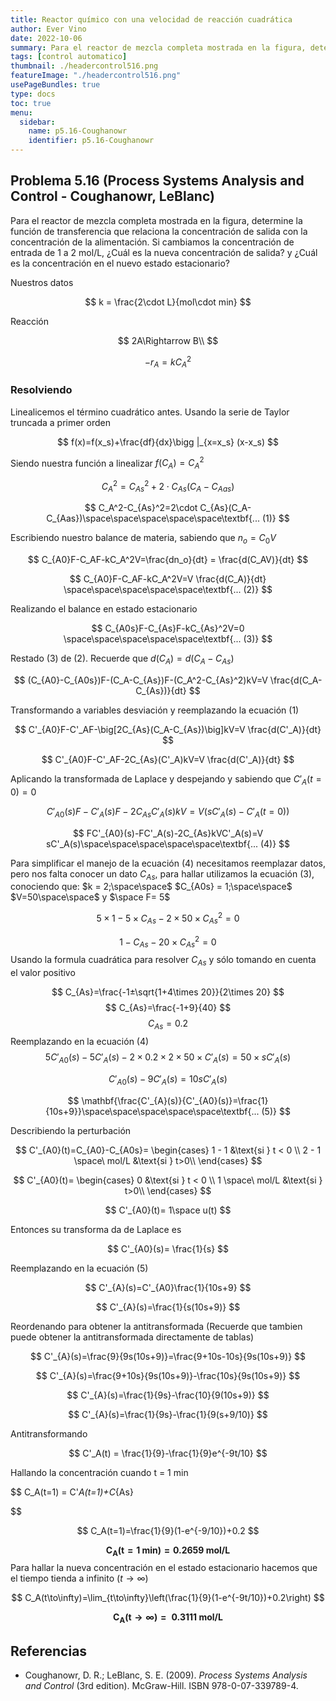 ```yaml
---
title: Reactor químico con una velocidad de reacción cuadrática
author: Ever Vino
date: 2022-10-06
summary: Para el reactor de mezcla completa mostrada en la figura, determine la función de transferencia que relaciona la concentración de salida con la concentración de la alimentación. Si cambiamos la concentración de entrada de 1 a 2 mol/L, ¿Cuál es la nueva concentración de salida? y ¿Cuál es la concentración en el nuevo estado estacionario?
tags: [control automatico]
thumbnail: ./headercontrol516.png
featureImage: "./headercontrol516.png"
usePageBundles: true
type: docs
toc: true
menu:
  sidebar:
    name: p5.16-Coughanowr
    identifier: p5.16-Coughanowr
---
```

## Problema 5.16 (Process Systems Analysis and Control - Coughanowr, LeBlanc)

Para el reactor de mezcla completa mostrada en la figura, determine la función de transferencia que relaciona la concentración de salida con la concentración de la alimentación. Si cambiamos la concentración de entrada de 1 a 2 mol/L, ¿Cuál es la nueva concentración de salida? y ¿Cuál es la concentración en el nuevo estado estacionario?

Nuestros datos

$$
k = \frac{2\cdot L}{mol\cdot min}
$$

Reacción

$$
2A\Rightarrow B\\
$$

$$
-r_A=kC_A^2
$$

### Resolviendo

Linealicemos el término cuadrático antes. Usando la serie de Taylor truncada a primer orden

$$
f(x)=f(x_s)+\frac{df}{dx}\bigg |_{x=x_s} (x-x_s)
$$

Siendo nuestra función a linealizar $f(C_{A})=C_A^2$

$$
C_A^2=C_{As}^2+2\cdot C_{As}(C_A-C_{Aas})
$$

$$
C_A^2-C_{As}^2=2\cdot C_{As}(C_A-C_{Aas})\space\space\space\space\space\textbf{... (1)}
$$

Escribiendo nuestro balance de materia, sabiendo que $n_o = C_0V$

$$
C_{A0}F-C_AF-kC_A^2V=\frac{dn_o}{dt} = \frac{d(C_AV)}{dt}
$$

$$
C_{A0}F-C_AF-kC_A^2V=V \frac{d(C_A)}{dt} \space\space\space\space\space\textbf{... (2)}
$$

Realizando el balance en estado estacionario

$$
C_{A0s}F-C_{As}F-kC_{As}^2V=0 \space\space\space\space\space\textbf{... (3)}
$$

Restado (3) de (2). Recuerde que $d(C_A)=d(C_A-C_{As})$

$$
(C_{A0}-C_{A0s})F-(C_A-C_{As})F-(C_A^2-C_{As}^2)kV=V \frac{d(C_A-C_{As})}{dt}
$$

Transformando a variables desviación y reemplazando la ecuación (1)

$$
C'_{A0}F-C'_AF-\big[2C_{As}(C_A-C_{As})\big]kV=V \frac{d(C'_A)}{dt}
$$

$$
C'_{A0}F-C'_AF-2C_{As}(C'_A)kV=V \frac{d(C'_A)}{dt}
$$

Aplicando la transformada de Laplace y despejando y sabiendo que $C'_A(t=0) = 0$

$$
C'_{A0}(s)F-C'_A(s)F-2C_{As}C'_A(s)kV=V (sC'_A(s)-C'_A(t=0))
$$

$$
FC'_{A0}(s)-FC'_A(s)-2C_{As}kVC'_A(s)=V sC'_A(s)\space\space\space\space\space\textbf{... (4)}
$$

Para simplificar el manejo de la ecuación (4) necesitamos reemplazar datos, pero nos falta conocer un dato $C_{As}$, para hallar utilizamos la ecuación (3), conociendo que: $k = 2;\space\space$ $C_{A0s} = 1;\space\space$ $V=50\space\space$ y $\space F= 5$

$$
5\times 1-5\times C_{As}-2\times 50\times C_{As}^2=0
$$

$$
1-C_{As}-20\times C_{As}^2=0
$$
Usando la formula cuadrática para resolver $C_{As}$ y sólo tomando en cuenta el valor positivo

$$
C_{As}=\frac{-1±\sqrt{1+4\times 20}}{2\times 20}
$$
$$
C_{As}=\frac{-1+9}{40}
$$
$$
C_{As}=0.2
$$
Reemplazando en la ecuación (4)
$$
5C'_{A0}(s)-5C'_A(s)-2\times 0.2\times 2\times 50\times C'_A(s)=50\times sC'_A(s)
$$

$$
C'_{A0}(s)-9C'_A(s)=10 sC'_A(s)
$$

$$
\mathbf{\frac{C'_{A}(s)}{C'_{A0}(s)}=\frac{1}{10s+9}}\space\space\space\space\space\textbf{... (5)}
$$

Describiendo la perturbación

$$
C'_{A0}(t)=C_{A0}-C_{A0s}=
\begin{cases}
   1 - 1 &\text{si } t < 0 \\
   2 - 1 \space\ mol/L &\text{si } t>0\\
\end{cases}
$$

$$
C'_{A0}(t)=
\begin{cases}
   0 &\text{si } t < 0 \\
   1 \space\ mol/L &\text{si } t>0\\
\end{cases}
$$

$$
C'_{A0}(t)= 1\space u(t)
$$

Entonces su transforma da de Laplace es

$$
C'_{A0}(s)= \frac{1}{s}
$$

Reemplazando en la ecuación (5)

$$
C'_{A}(s)=C'_{A0}\frac{1}{10s+9}
$$

$$
C'_{A}(s)=\frac{1}{s(10s+9)}
$$

Reordenando para obtener la antitransformada (Recuerde que tambien puede obtener la antitransformada directamente de tablas)

$$
C'_{A}(s)=\frac{9}{9s(10s+9)}=\frac{9+10s-10s}{9s(10s+9)}
$$

$$
C'_{A}(s)=\frac{9+10s}{9s(10s+9)}-\frac{10s}{9s(10s+9)}
$$

$$
C'_{A}(s)=\frac{1}{9s}-\frac{10}{9(10s+9)}
$$

$$
C'_{A}(s)=\frac{1}{9s}-\frac{1}{9(s+9/10)}
$$

Antitransformando

$$
C'_A(t) = \frac{1}{9}-\frac{1}{9}e^{-9t/10}
$$

Hallando la concentración cuando t = 1 min

$$
C_A(t=1) = C'_A(t=1)+C_{As}

$$

$$
C_A(t=1)=\frac{1}{9}(1-e^{-9/10})+0.2
$$

$$
\mathbf{C_A(t=1\textbf{ min})=0.2659\textbf{ mol/L}}
$$
Para hallar la nueva concentración en el estado estacionario hacemos que el tiempo tienda a infinito ($t\to\infty$)

$$
C_A(t\to\infty)=\lim_{t\to\infty}\left(\frac{1}{9}(1-e^{-9t/10})+0.2\right)
$$

$$
\mathbf{C_A(t\to\infty)=\textbf{ 0.3111 mol/L}}
$$

## Referencias

* Coughanowr, D. R.; LeBlanc, S. E. (2009). _Process Systems Analysis and Control_ (3rd edition). McGraw-Hill. ISBN 978-0-07-339789-4.